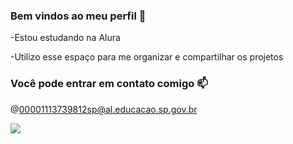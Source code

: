 ### Bem vindos ao meu perfil 🐤

-Estou estudando na Alura

-Utilizo esse espaço para me organizar e compartilhar os projetos

### Você pode entrar em contato comigo 📫
@00001113739812sp@al.educacao.sp.gov.br


![](https://media1.tenor.com/m/SnCHYHUDAdcAAAAC/kuromi-sanrio.gif)
